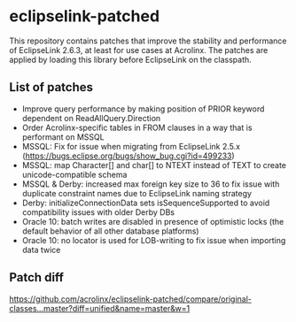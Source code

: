 # eclipselink-patched

This repository contains patches that improve the stability and performance of EclipseLink 2.6.3, at least for use cases at Acrolinx. The patches are applied by loading this library before EclipseLink on the classpath. 

## List of patches

* Improve query performance by making position of PRIOR keyword dependent on ReadAllQuery.Direction
* Order Acrolinx-specific tables in FROM clauses in a way that is performant on MSSQL
* MSSQL: Fix for issue when migrating from EclipseLink 2.5.x (https://bugs.eclipse.org/bugs/show_bug.cgi?id=499233)
* MSSQL: map Character[] and char[] to NTEXT instead of TEXT to create unicode-compatible schema
* MSSQL & Derby: increased max foreign key size to 36 to fix issue with duplicate constraint names due to EclipseLink naming strategy
* Derby: initializeConnectionData sets isSequenceSupported to avoid compatibility issues with older Derby DBs
* Oracle 10: batch writes are disabled in presence of optimistic locks (the default behavior of all other database platforms)
* Oracle 10: no locator is used for LOB-writing to fix issue when importing data twice

## Patch diff

https://github.com/acrolinx/eclipselink-patched/compare/original-classes...master?diff=unified&name=master&w=1